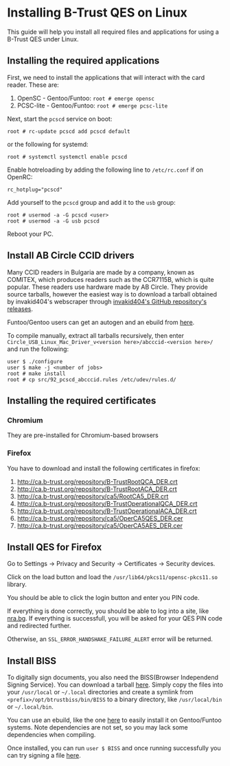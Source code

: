 # Installing B-Trust QES on Linux
This guide will help you install all required files and applications for using a B-Trust QES under Linux.

## Installing the required applications
First, we need to install the applications that will interact with the card reader. These are:
1. OpenSC - Gentoo/Funtoo: `root # emerge opensc`
2. PCSC-lite - Gentoo/Funtoo: `root # emerge pcsc-lite`

Next, start the `pcscd` service on boot:
```
root # rc-update pcscd add pcscd default
```
or the following for systemd:
```
root # systemctl systemctl enable pcscd
```

Enable hotreloading by adding the following line to `/etc/rc.conf` if on OpenRC:
```
rc_hotplug="pcscd"
```
Add yourself to the `pcscd` group and add it to the `usb` group:
```
root # usermod -a -G pcscd <user>
root # usermod -a -G usb pcscd
```
Reboot your PC.

## Install AB Circle CCID drivers
Many CCID readers in Bulgaria are made by a company, known as COMITEX, which produces readers such as the CCR7115B, which is
quite popular. These readers use hardware made by AB Circle. They provide source tarballs, however the easiest way is to download
a tarball obtained by invakid404's webscraper through 
[invakid404's GitHub repository's releases](https://github.com/invakid404/abcccid/releases).

Funtoo/Gentoo users can get an autogen and an ebuild from 
[here](https://github.com/MadLadSquad/UntitledDesktopOverlay/tree/master/app-crypt/abcccid).

To compile manually, extract all tarballs recursively, then enter `Circle_USB_Linux_Mac_Driver_v<version here>/abcccid-<version here>/` and run the following:
```
user $ ./configure
user $ make -j <number of jobs>
root # make install
root # cp src/92_pcscd_abcccid.rules /etc/udev/rules.d/
```

## Installing the required certificates
### Chromium
They are pre-installed for Chromium-based browsers

### Firefox
You have to download and install the following certificates in firefox:
1. <http://ca.b-trust.org/repository/B-TrustRootQCA_DER.crt>
1. <http://ca.b-trust.org/repository/B-TrustRootACA_DER.crt>
1. <http://ca.b-trust.org/repository/ca5/RootCA5_DER.crt>
1. <http://ca.b-trust.org/repository/B-TrustOperationalQCA_DER.crt>
1. <http://ca.b-trust.org/repository/B-TrustOperationalACA_DER.crt>
1. <http://ca.b-trust.org/repository/ca5/OperCA5QES_DER.cer>
1. <http://ca.b-trust.org/repository/ca5/OperCA5AES_DER.cer>

## Install QES for Firefox
Go to Settings -> Privacy and Security -> Certificates -> Security devices.

Click on the load button and load the `/usr/lib64/pkcs11/opensc-pkcs11.so` library.

You should be able to click the login button and enter you PIN code.

If everything is done correctly, you should be able to log into a site, like [nra.bg](https://login-portal.nra.bg/auth/login). 
If everything is successfull, you will be asked for your QES PIN code and redirected further.

Otherwise, an `SSL_ERROR_HANDSHAKE_FAILURE_ALERT` error will be returned.

## Install BISS
To digitally sign documents, you also need the BISS(Browser Independend Signing Service). You can download a tarball 
[here](https://www.b-trust.bg/services/software). Simply copy the files into your `/usr/local` or `~/.local` directories and
create a symlink from `<prefix>/opt/btrustbiss/bin/BISS` to a binary directory, like `/usr/local/bin` or `~/.local/bin`.

You can use an ebuild, like the one 
[here](https://github.com/MadLadSquad/UntitledDesktopOverlay/tree/master/app-crypt/btrustbiss) to easily install it on 
Gentoo/Funtoo systems. Note dependencies are not set, so you may lack some dependencies when compiling.

Once installed, you can run `user $ BISS` and once running successfully you can try signing a file 
[here](https://wsp.b-trust.bg/WSP/?lang=bg).
